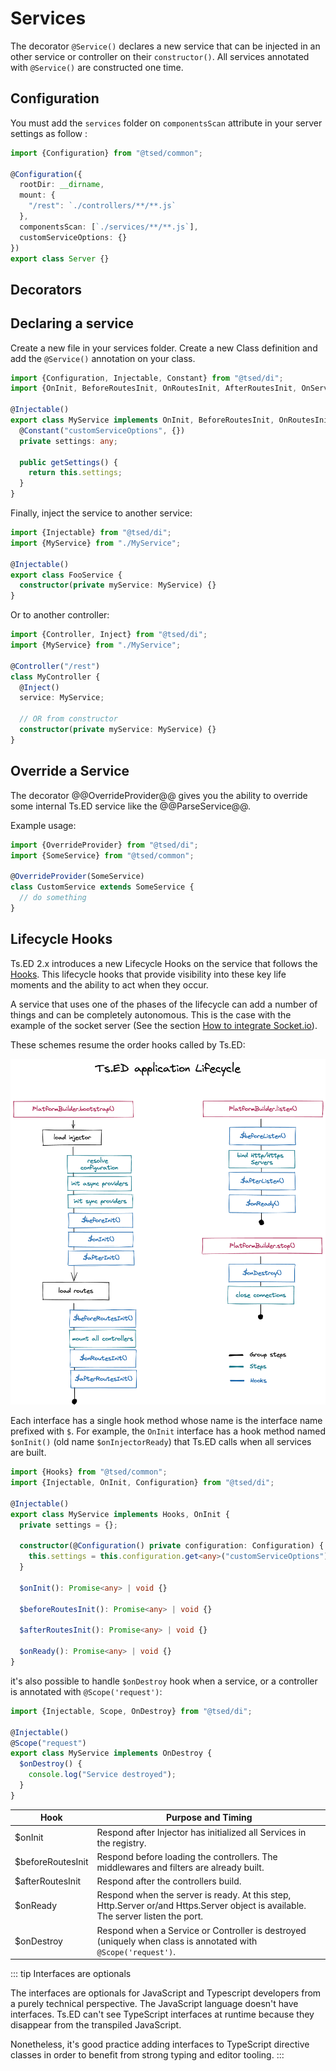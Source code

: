 # Services

The decorator `@Service()` declares a new service that can be injected in an other service or controller on their `constructor()`.
All services annotated with `@Service()` are constructed one time.

## Configuration

You must add the `services` folder on `componentsScan` attribute in your server settings as follow :

```typescript
import {Configuration} from "@tsed/common";

@Configuration({
  rootDir: __dirname,
  mount: {
    "/rest": `./controllers/**/**.js`
  },
  componentsScan: [`./services/**/**.js`],
  customServiceOptions: {}
})
export class Server {}
```

## Decorators

<ApiList query="module === '@tsed/di' && symbolType === 'decorator'" />

## Declaring a service

Create a new file in your services folder. Create a new Class definition and add the `@Service()` annotation on your class.

```typescript
import {Configuration, Injectable, Constant} from "@tsed/di";
import {OnInit, BeforeRoutesInit, OnRoutesInit, AfterRoutesInit, OnServerReady} from "@tsed/common";

@Injectable()
export class MyService implements OnInit, BeforeRoutesInit, OnRoutesInit, AfterRoutesInit, OnServerReady {
  @Constant("customServiceOptions", {})
  private settings: any;

  public getSettings() {
    return this.settings;
  }
}
```

Finally, inject the service to another service:

```typescript
import {Injectable} from "@tsed/di";
import {MyService} from "./MyService";

@Injectable()
export class FooService {
  constructor(private myService: MyService) {}
}
```

Or to another controller:

```typescript
import {Controller, Inject} from "@tsed/di";
import {MyService} from "./MyService";

@Controller("/rest")
class MyController {
  @Inject()
  service: MyService;

  // OR from constructor
  constructor(private myService: MyService) {}
}
```

## Override a Service

The decorator @@OverrideProvider@@ gives you the ability to
override some internal Ts.ED service like the @@ParseService@@.

Example usage:

```typescript
import {OverrideProvider} from "@tsed/di";
import {SomeService} from "@tsed/common";

@OverrideProvider(SomeService)
class CustomService extends SomeService {
  // do something
}
```

## Lifecycle Hooks

Ts.ED 2.x introduces a new Lifecycle Hooks on the service that follows the [Hooks](/docs/hooks.md).
This lifecycle hooks that provide visibility into these key life moments and the ability to act when they occur.

A service that uses one of the phases of the lifecycle can add a number of things and can be completely autonomous.
This is the case with the example of the socket server (See the section [How to integrate Socket.io](/tutorials/socket-io.md)).

These schemes resume the order hooks called by Ts.ED:

![lifecycle-hooks](./../assets/hooks-in-sequence.png)

Each interface has a single hook method whose name is the interface name prefixed with `$`. For example, the `OnInit`
interface has a hook method named `$onInit()` (old name `$onInjectorReady`) that Ts.ED calls when all services are built.

```typescript
import {Hooks} from "@tsed/common";
import {Injectable, OnInit, Configuration} from "@tsed/di";

@Injectable()
export class MyService implements Hooks, OnInit {
  private settings = {};

  constructor(@Configuration() private configuration: Configuration) {
    this.settings = this.configuration.get<any>("customServiceOptions");
  }

  $onInit(): Promise<any> | void {}

  $beforeRoutesInit(): Promise<any> | void {}

  $afterRoutesInit(): Promise<any> | void {}

  $onReady(): Promise<any> | void {}
}
```

it's also possible to handle `$onDestroy` hook when a service, or a controller is
annotated with `@Scope('request')`:

```typescript
import {Injectable, Scope, OnDestroy} from "@tsed/di";

@Injectable()
@Scope("request")
export class MyService implements OnDestroy {
  $onDestroy() {
    console.log("Service destroyed");
  }
}
```

| Hook               | Purpose and Timing                                                                                                               |
| ------------------ | -------------------------------------------------------------------------------------------------------------------------------- |
| \$onInit           | Respond after Injector has initialized all Services in the registry.                                                             |
| \$beforeRoutesInit | Respond before loading the controllers. The middlewares and filters are already built.                                           |
| \$afterRoutesInit  | Respond after the controllers build.                                                                                             |
| \$onReady          | Respond when the server is ready. At this step, Http.Server or/and Https.Server object is available. The server listen the port. |
| \$onDestroy        | Respond when a Service or Controller is destroyed (uniquely when class is annotated with `@Scope('request')`.                    |

::: tip Interfaces are optionals

The interfaces are optionals for JavaScript and Typescript developers from a purely technical perspective.
The JavaScript language doesn't have interfaces. Ts.ED can't see TypeScript interfaces at runtime because they disappear from the transpiled JavaScript.

Nonetheless, it's good practice adding interfaces to TypeScript directive classes in order to benefit from strong typing and editor tooling.
:::
